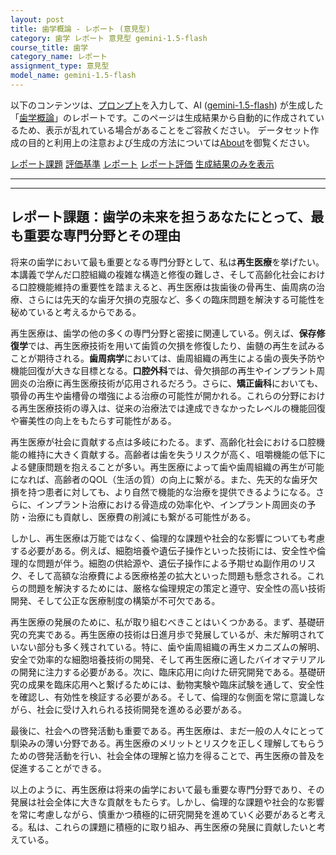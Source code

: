 ```yaml
---
layout: post
title: 歯学概論 - レポート (意見型)
category: 歯学 レポート 意見型 gemini-1.5-flash
course_title: 歯学
category_name: レポート
assignment_type: 意見型
model_name: gemini-1.5-flash
---
```


以下のコンテンツは、[プロンプト](http://127.0.0.1:8000/generated/歯学/gemini-1.5-flash/prompt_レポート-意見型.md)を入力して、AI ([gemini-1.5-flash](contents/gemini-1.5-flash)) が生成した「[歯学概論](/contents/歯学/)」のレポートです。このページは生成結果から自動的に作成されているため、表示が乱れている場合があることをご容赦ください。
データセット作成の目的と利用上の注意および生成の方法については[About](/About)を御覧ください。

[レポート課題](../レポート課題-意見型)
[評価基準](../評価基準-意見型)
[レポート](../レポート-意見型)
[レポート評価](../レポート評価-意見型)
[生成結果のみを表示](http://127.0.0.1:8000/generated/歯学/gemini-1.5-flash/レポート-意見型.md)
  

***
***
  
## レポート課題：歯学の未来を担うあなたにとって、最も重要な専門分野とその理由

将来の歯学において最も重要となる専門分野として、私は**再生医療**を挙げたい。本講義で学んだ口腔組織の複雑な構造と修復の難しさ、そして高齢化社会における口腔機能維持の重要性を踏まえると、再生医療は抜歯後の骨再生、歯周病の治療、さらには先天的な歯牙欠損の克服など、多くの臨床問題を解決する可能性を秘めていると考えるからである。

再生医療は、歯学の他の多くの専門分野と密接に関連している。例えば、**保存修復学**では、再生医療技術を用いて歯質の欠損を修復したり、歯髄の再生を試みることが期待される。**歯周病学**においては、歯周組織の再生による歯の喪失予防や機能回復が大きな目標となる。**口腔外科**では、骨欠損部の再生やインプラント周囲炎の治療に再生医療技術が応用されるだろう。さらに、**矯正歯科**においても、顎骨の再生や歯槽骨の増強による治療の可能性が開かれる。これらの分野における再生医療技術の導入は、従来の治療法では達成できなかったレベルの機能回復や審美性の向上をもたらす可能性がある。

再生医療が社会に貢献する点は多岐にわたる。まず、高齢化社会における口腔機能の維持に大きく貢献する。高齢者は歯を失うリスクが高く、咀嚼機能の低下による健康問題を抱えることが多い。再生医療によって歯や歯周組織の再生が可能になれば、高齢者のQOL（生活の質）の向上に繋がる。また、先天的な歯牙欠損を持つ患者に対しても、より自然で機能的な治療を提供できるようになる。さらに、インプラント治療における骨造成の効率化や、インプラント周囲炎の予防・治療にも貢献し、医療費の削減にも繋がる可能性がある。

しかし、再生医療は万能ではなく、倫理的な課題や社会的な影響についても考慮する必要がある。例えば、細胞培養や遺伝子操作といった技術には、安全性や倫理的な問題が伴う。細胞の供給源や、遺伝子操作による予期せぬ副作用のリスク、そして高額な治療費による医療格差の拡大といった問題も懸念される。これらの問題を解決するためには、厳格な倫理規定の策定と遵守、安全性の高い技術開発、そして公正な医療制度の構築が不可欠である。

再生医療の発展のために、私が取り組むべきことはいくつかある。まず、基礎研究の充実である。再生医療の技術は日進月歩で発展しているが、未だ解明されていない部分も多く残されている。特に、歯や歯周組織の再生メカニズムの解明、安全で効率的な細胞培養技術の開発、そして再生医療に適したバイオマテリアルの開発に注力する必要がある。次に、臨床応用に向けた研究開発である。基礎研究の成果を臨床応用へと繋げるためには、動物実験や臨床試験を通して、安全性を確認し、有効性を検証する必要がある。そして、倫理的な側面を常に意識しながら、社会に受け入れられる技術開発を進める必要がある。

最後に、社会への啓発活動も重要である。再生医療は、まだ一般の人々にとって馴染みの薄い分野である。再生医療のメリットとリスクを正しく理解してもらうための啓発活動を行い、社会全体の理解と協力を得ることで、再生医療の普及を促進することができる。

以上のように、再生医療は将来の歯学において最も重要な専門分野であり、その発展は社会全体に大きな貢献をもたらす。しかし、倫理的な課題や社会的な影響を常に考慮しながら、慎重かつ積極的に研究開発を進めていく必要があると考える。私は、これらの課題に積極的に取り組み、再生医療の発展に貢献したいと考えている。
